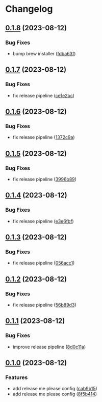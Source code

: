 # Changelog

## [0.1.8](https://github.com/nevse/conva/compare/v0.1.7...v0.1.8) (2023-08-12)


### Bug Fixes

* bump brew installer ([fdba63f](https://github.com/nevse/conva/commit/fdba63f0d132f41745efea1003acf107602b177e))

## [0.1.7](https://github.com/nevse/conva/compare/v0.1.6...v0.1.7) (2023-08-12)


### Bug Fixes

* fix release pipeline ([ce1e2bc](https://github.com/nevse/conva/commit/ce1e2bc0c482dd7f8acfa01b9e3292aa424a5041))

## [0.1.6](https://github.com/nevse/conva/compare/v0.1.5...v0.1.6) (2023-08-12)


### Bug Fixes

* fix release pipeline ([1372c9a](https://github.com/nevse/conva/commit/1372c9a7c327016d2150d1a44a2dcc478559b39c))

## [0.1.5](https://github.com/nevse/conva/compare/v0.1.4...v0.1.5) (2023-08-12)


### Bug Fixes

* fix release pipeline ([3996b89](https://github.com/nevse/conva/commit/3996b8908dceaab640129cb682a856d2ba580e92))

## [0.1.4](https://github.com/nevse/conva/compare/v0.1.3...v0.1.4) (2023-08-12)


### Bug Fixes

* fix release pipeline ([e3e6fbf](https://github.com/nevse/conva/commit/e3e6fbffc538b86f32b0eb64f51a26aaa48f40c9))

## [0.1.3](https://github.com/nevse/conva/compare/v0.1.2...v0.1.3) (2023-08-12)


### Bug Fixes

* fix release pipeline ([056acc1](https://github.com/nevse/conva/commit/056acc1d3a0737b61b2c2f7ee6341bf9e51a2057))

## [0.1.2](https://github.com/nevse/conva/compare/v0.1.1...v0.1.2) (2023-08-12)


### Bug Fixes

* fix release pipeline ([56b89d3](https://github.com/nevse/conva/commit/56b89d3ba479607532c3baf53548d1e21a0828ec))

## [0.1.1](https://github.com/nevse/conva/compare/v0.1.0...v0.1.1) (2023-08-12)


### Bug Fixes

* improve release pipeline ([8d0c11a](https://github.com/nevse/conva/commit/8d0c11a409d39253f0ed402787967dd4279ebc62))

## [0.1.0](https://github.com/nevse/conva/compare/0.0.1...v0.1.0) (2023-08-12)


### Features

* add release me please config ([cab9b15](https://github.com/nevse/conva/commit/cab9b159c78686a63a4fd19d266ce2e0d8c0ad93))
* add release me please config ([8f5b414](https://github.com/nevse/conva/commit/8f5b41402f4f0d9f867807f90158ee9de57e1ed5))
